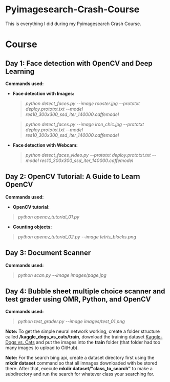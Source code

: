 # Pyimagesearch-Crash-Course

This is everything I did during my Pyimagesearch Crash Course.

# Course

## Day 1: Face detection with OpenCV and Deep Learning

**Commands used:**

* **Face detection with Images:**

    > *python detect_faces.py --image rooster.jpg --prototxt deploy.prototxt.txt --model res10_300x300_ssd_iter_140000.caffemodel*

    > *python detect_faces.py --image iron_chic.jpg --prototxt deploy.prototxt.txt --model res10_300x300_ssd_iter_140000.caffemodel*

* **Face detection with Webcam:**

    > *python detect_faces_video.py --prototxt deploy.prototxt.txt --model res10_300x300_ssd_iter_140000.caffemodel*

## Day 2: OpenCV Tutorial: A Guide to Learn OpenCV

**Commands used:**

* **OpenCV tutorial:**

> *python opencv_tutorial_01.py*

* **Counting objects:**

> *python opencv_tutorial_02.py --image tetris_blocks.png*

## Day 3: Document Scanner

**Commands used:**

> *python scan.py --image images/page.jpg*

## Day 4: Bubble sheet multiple choice scanner and test grader using OMR, Python, and OpenCV

**Commands used:**

> *python test_grader.py --image images/test_01.png*

**Note:** To get the simple neural network working, create a folder structure called **/kaggle_dogs_vs_cats/train**, download the training dataset [Kaggle-Dogs vs. Cats](https://www.kaggle.com/c/dogs-vs-cats/data) and put the images into the **train** folder (that folder had too many images to upload to GitHub).

**Note:** For the search bing api, create a dataset directory first using the **mkdir dataset** command so that all imnages downloaded with be stored there. After that, execute **mkdir dataset/"class_to_search"** to make a subdirectory and run the search for whatever class your searching for.
